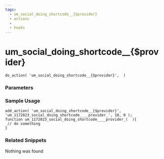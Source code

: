 ```yaml
---
tags: 
  - um_social_doing_shortcode__{$provider}
  - actions
  - 
  - hooks
---
```

# um\_social\_doing\_shortcode\_\_{$provider}

``` php:no-line-numbers
do_action( 'um_social_doing_shortcode__{$provider}',  )
```
<div class='hook-sep'></div>

### Parameters

<div class='hook-sep'></div>



### Sample Usage

``` php:no-line-numbers
add_action( 'um_social_doing_shortcode__{$provider}', 'um_1172023_social_doing_shortcode____provider_', 10, 0 );
function um_1172023_social_doing_shortcode____provider_(  ){
 // do something
}
```
<div class='hook-sep'></div>



### Related Snippets

Nothing was found

